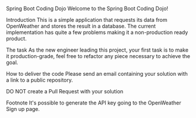 Spring Boot Coding Dojo
Welcome to the Spring Boot Coding Dojo!

Introduction
This is a simple application that requests its data from OpenWeather and stores the result in a database. The current implementation has quite a few problems making it a non-production ready product.

The task
As the new engineer leading this project, your first task is to make it production-grade, feel free to refactor any piece
necessary to achieve the goal.

How to deliver the code
Please send an email containing your solution with a link to a public repository.

DO NOT create a Pull Request with your solution


Footnote
It's possible to generate the API key going to the OpenWeather Sign up page.
